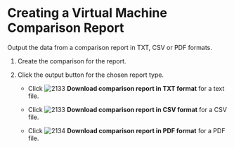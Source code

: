 # Creating a Virtual Machine Comparison Report

Output the data from a comparison report in TXT, CSV or PDF formats.

1. Create the comparison for the report.

2. Click the output button for the chosen report type.

    - Click ![2133](../images/2133.png) **Download comparison report in TXT format** for a text file.

    - Click ![2133](../images/2133.png) **Download comparison report in CSV format** for a CSV file.

    - Click ![2134](../images/2134.png) **Download comparison report in PDF format** for a PDF file.
